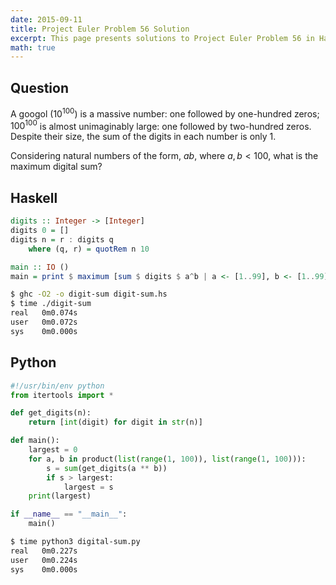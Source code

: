 ```yaml
---
date: 2015-09-11
title: Project Euler Problem 56 Solution
excerpt: This page presents solutions to Project Euler Problem 56 in Haskell and Python.
math: true
---
```



## Question

A googol ($10^{100}$) is a massive number: one followed by one-hundred
zeros; $100^{100}$ is almost unimaginably large: one followed by
two-hundred zeros. Despite their size, the sum of the digits in each
number is only 1.

Considering natural numbers of the form, $ab$, where $a, b < 100$, what
is the maximum digital sum?






## Haskell

```haskell
digits :: Integer -> [Integer]
digits 0 = []
digits n = r : digits q
    where (q, r) = quotRem n 10

main :: IO ()
main = print $ maximum [sum $ digits $ a^b | a <- [1..99], b <- [1..99]]
```


```bash
$ ghc -O2 -o digit-sum digit-sum.hs
$ time ./digit-sum
real   0m0.074s
user   0m0.072s
sys    0m0.000s
```



## Python

```python
#!/usr/bin/env python
from itertools import *

def get_digits(n):
    return [int(digit) for digit in str(n)]

def main():
    largest = 0
    for a, b in product(list(range(1, 100)), list(range(1, 100))):
        s = sum(get_digits(a ** b))
        if s > largest:
            largest = s
    print(largest)

if __name__ == "__main__":
    main()
```


```bash
$ time python3 digital-sum.py
real   0m0.227s
user   0m0.224s
sys    0m0.000s
```


